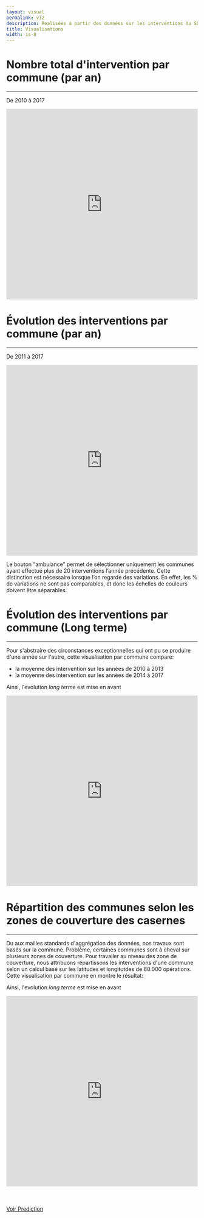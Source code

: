 ```yaml
---
layout: visual
permalink: viz
description: Realisées à partir des données sur les interventions du SDIS de l'Essonne
title: Visualisations
width: is-8
---
```


# **Nombre** total d'intervention par commune (par an)
----
De 2010 à 2017
<iframe id="freshwidget-frame" src="https://algo.previsecours.fr/dip/api/webapps/view?projectKey=PRVISECOURSVISUALISATIONDFINITIF&webAppId=ofW9eLx&apiKey=aeC4WKaibyp3ixDV3a2XeEAVpoMrlyS6" scrolling="auto" allowtransparency="true" style="height: 500px; width: 100%;" frameborder="0"> </div></iframe>


# **Évolution** des interventions par commune (par an)
----
De 2011 à 2017  

<iframe id="freshwidget-frame" src="https://algo.previsecours.fr/dip/api/webapps/view?projectKey=PRVISECOURSVISUALISATIONDFINITIF&webAppId=86c6EHS&apiKey=xy3sssYuLEFaO4zEz2VJqoj7kEOnUnew" scrolling="auto" allowtransparency="true" style="height: 500px; width: 100%;" frameborder="0"> </div></iframe>

Le bouton “ambulance” permet de sélectionner uniquement les communes ayant effectué plus de 20 interventions l’année précédente. Cette distinction est nécessaire lorsque l’on regarde des variations. En effet, les % de variations ne sont pas comparables, et donc les échelles de couleurs doivent être séparables.


# **Évolution** des interventions par commune (Long terme)
----
Pour s'abstraire des circonstances exceptionnelles qui ont pu se produire d'une année sur l'autre, cette visualisation par commune compare:  
  * la moyenne des intervention sur les années de 2010 à 2013  
  * la moyenne des intervention sur les années de 2014 à 2017  

Ainsi, l'evolution _long terme_ est mise en avant
<iframe id="freshwidget-frame" src="https://algo.previsecours.fr/dip/api/webapps/view?projectKey=PRVISECOURSVISUALISATIONDFINITIF&webAppId=asyYI1g&apiKey=c0USPYbfFMrEvExaBZhWR6WyFwMSHjud" scrolling="auto" allowtransparency="true" style="height: 500px; width: 100%;" frameborder="0"> </div></iframe>

# **Répartition** des communes selon les zones de couverture des casernes
----
Du aux mailles standards d'aggrégation des données, nos travaux sont basés sur la commune. Problème, certaines communes sont à cheval sur plusieurs zones de couverture. Pour travailer au niveau des zone de couverture, nous attribuons répartissons les interventions d'une commune selon un calcul basé sur les latitudes et longitutdes de 80.000 opérations. Cette visualisation par commune en montre le résultat:  

Ainsi, l'evolution _long terme_ est mise en avant
<iframe id="freshwidget-frame" src="https://algo.previsecours.fr/dip/api/webapps/view?projectKey=PRVISECOURSVISUALISATIONDFINITIF&webAppId=DBoeDrZ&apiKey=lDiPUif4AaNr9CkQOCT3kNcxQxk43kqE" scrolling="auto" allowtransparency="true" style="height: 500px; width: 100%;" frameborder="0"> </div></iframe>

<div class="has-text-centered" style="margin-top:50px">
  <a type="button" href="Viz_Prediction" class="button is-link">Voir Prediction</a>
</div>
